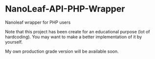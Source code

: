 # NanoLeaf-API-PHP-Wrapper
Nanoleaf wrapper for PHP users

Note that this project has been create for an educational purpose (lot of hardcoding). You may want to make a better implementation of it by yourself.

My own production grade version will be available soon.
